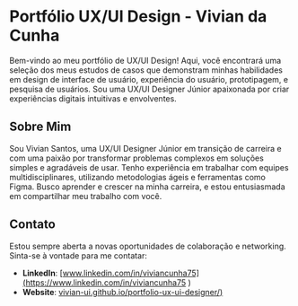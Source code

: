 # Portfólio UX/UI Design - Vivian da Cunha

Bem-vindo ao meu portfólio de UX/UI Design! Aqui, você encontrará uma seleção dos meus estudos de casos que demonstram minhas habilidades em design de interface de usuário, experiência do usuário, prototipagem, e pesquisa de usuários. Sou uma UX/UI Designer Júnior apaixonada por criar experiências digitais intuitivas e envolventes.

## Sobre Mim

Sou Vivian Santos, uma UX/UI Designer Júnior em transição de carreira e com uma paixão por transformar problemas complexos em soluções simples e agradáveis de usar. Tenho experiência em trabalhar com equipes multidisciplinares, utilizando metodologias ágeis e ferramentas como Figma. Busco aprender e crescer na minha carreira, e estou entusiasmada em compartilhar meu trabalho com você.

## Contato

Estou sempre aberta a novas oportunidades de colaboração e networking. Sinta-se à vontade para me contatar:

- **LinkedIn**: [www.linkedin.com/in/viviancunha75](https://www.linkedin.com/in/viviancunha75
)
- **Website**: [vivian-ui.github.io/portfolio-ux-ui-designer/)](https://vivian-ui.github.io/portfolio-ux-ui-designer/)

